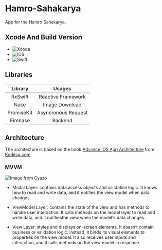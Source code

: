 # Hamro-Sahakarya
App for the Hamro Sahakarya.

## Xcode And Build Version
+ ![Xcode](https://img.shields.io/badge/Xcode-14.1-blue)
+ ![iOS](https://img.shields.io/badge/iOS-15.0%20or%20later-green)
+ ![Swift](https://img.shields.io/badge/Swift-5.7-orange)

## Libraries
|Library|Usages|
|:---:|:---:|
|RxSwift| Reactive Framework|
|Nuke| Image Download|
|PromiseKit| Asyncronous Request |
|Firebase| Backend |


## Architecture
The architecture is based on the book [Advance iOS App Architecture](https://www.kodeco.com/books/advanced-ios-app-architecture) from [Kodeco.com](https://www.kodeco.com/)

### MVVM
[![Image from Gyazo](https://i.gyazo.com/887e0994896060ccb23a3fabefa66319.png)](https://gyazo.com/887e0994896060ccb23a3fabefa66319)

- Modal Layer: contains data access objects and validation logic. It knows how to read and write data, and it notifies the view model when data changes.

- ViewModel Layer: contains the state of the view and has methods to handle user interaction. It calls methods on the model layer to read and write data, and it notifiesthe view when the model‘s data changes. 

- View Layer: styles and displays on-screen elements. It doesn‘t contain business or validation logic. Instead, it binds its visual elements to properties on the view model. It also receives user inputs and interaction, and it calls methods on the view model in response.

